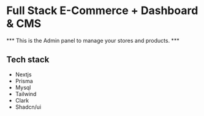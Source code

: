 # Full Stack E-Commerce + Dashboard & CMS

*** This is the Admin panel to manage your stores and products. ***

## Tech stack

* Nextjs
* Prisma
* Mysql
* Tailwind
* Clark
* Shadcn/ui
